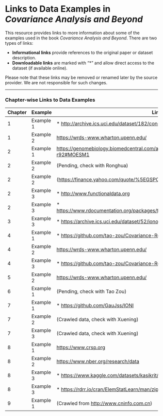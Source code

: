 # Links to Data Examples in *Covariance Analysis and Beyond*

This resource provides links to more information about some of the examples used in the book *Covariance Analysis and Beyond*. There are two types of links:

- **Informational links** provide references to the original paper or dataset description.
- **Downloadable links** are marked with “*” and allow direct access to the dataset (if available online).

Please note that these links may be removed or renamed later by the source provider. We are not responsible for such changes.

---

### Chapter-wise Links to Data Examples

| Chapter | Example | Link |
|---------|---------|------|
| 1       | Example 1 | * http://archive.ics.uci.edu/dataset/182/concrete+slump+test |
| 1       | Example 2 | https://wrds-www.wharton.upenn.edu/ |
| 2       | Example 1 | https://genomebiology.biomedcentral.com/articles/10.1186/gb-2004-5-11-r92#MOESM1 |
| 2       | Example 2 | (Pending, check with Ronghua) |
| 2       | Example 2 | (https://finance.yahoo.com/quote/%5EGSPC/history/) (Pending confirmation) |
| 2       | Example 3 | * http://www.functionaldata.org |
| 2       | Example 3 | * https://www.rdocumentation.org/packages/fda/versions/6.2.0/topics/CanadianWeather |
| 3       | Example 3 | * https://archive.ics.uci.edu/dataset/52/ionosphere |
| 4       | Example 1 | * https://github.com/tao-zou/Covariance-Regression-Analysis |
| 4       | Example 2 | https://wrds-www.wharton.upenn.edu/ |
| 4       | Example 3 | * https://github.com/tao-zou/Covariance-Regression-Analysis |
| 5       | Example 2 | https://wrds-www.wharton.upenn.edu/ |
| 6       | Example 1 | (Pending, check with Tao Zou) |
| 7       | Example 1 | * https://github.com/GauJss/IONI |
| 7       | Example 2 | (Crawled data, check with Xuening) |
| 7       | Example 3 | (Crawled data, check with Xuening) |
| 8       | Example 1 | https://www.crsp.org |
| 8       | Example 2 | https://www.nber.org/research/data |
| 8       | Example 3 | * https://www.kaggle.com/datasets/kasikrit/att-database-of-faces |
| 8       | Example 3 | * https://rdrr.io/cran/ElemStatLearn/man/zip.test.html |
| 9       | Example 1 | (Crawled from http://www.cninfo.com.cn) |
